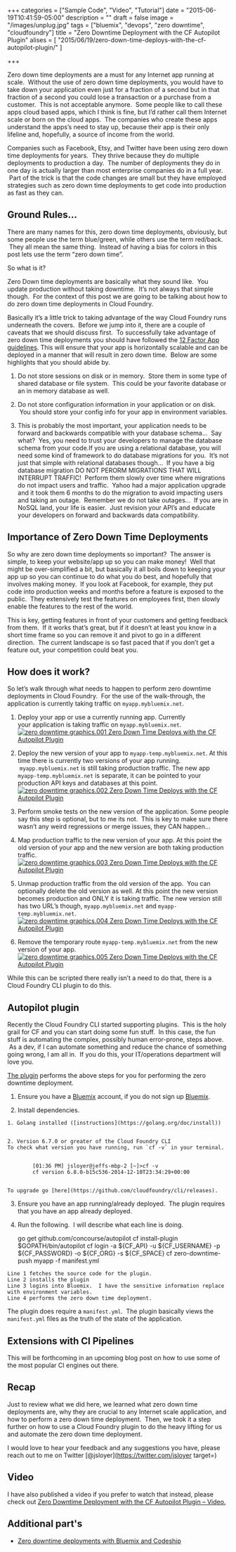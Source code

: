 +++
categories = ["Sample Code", "Video", "Tutorial"]
date = "2015-06-19T10:41:59-05:00"
description = ""
draft = false
image = "/images/unplug.jpg"
tags = ["bluemix", "devops", "zero downtime", "cloudfoundry"]
title = "Zero Downtime Deployment with the CF Autopilot Plugin"
alises = [
  "2015/06/19/zero-down-time-deploys-with-the-cf-autopilot-plugin/"
]

+++

Zero down time deployments are a must for any Internet app running at scale.  Without the use of zero down time deployments, you would have to take down your application even just for a fraction of a second but in that fraction of a second you could lose a transaction or a purchase from a customer.  This is not acceptable anymore.  Some people like to call these apps cloud based apps, which I think is fine, but I’d rather call them Internet scale or born on the cloud apps.  The companies who create these apps understand the apps’s need to stay up, because their app is their only lifeline and, hopefully, a source of income from the world.

Companies such as Facebook, Etsy, and Twitter have been using zero down time deployments for years.  They thrive because they do multiple deployments to production a day.  The number of deployments they do in one day is actually larger than most enterprise companies do in a full year.  Part of the trick is that the code changes are small but they have employed strategies such as zero down time deployments to get code into production as fast as they can.
<!-- more -->


## Ground Rules…


There are many names for this, zero down time deployments, obviously, but some people use the term blue/green, while others use the term red/back.  They all mean the same thing.  Instead of having a bias for colors in this post lets use the term “zero down time”.

So what is it?

Zero Down time deployments are basically what they sound like.  You update production without taking downtime.  It’s not always that simple though.  For the context of this post we are going to be talking about how to do zero down time deployments in Cloud Foundry.

Basically it’s a little trick to taking advantage of the way Cloud Foundry runs underneath the covers.  Before we jump into it, there are a couple of caveats that we should discuss first.  To successfully take advantage of zero down time deployments you should have followed the [12 Factor App guidelines](http://12factor.net/). This will ensure that your app is horizontally scalable and can be deployed in a manner that will result in zero down time.  Below are some highlights that you should abide by.




  1. Do not store sessions on disk or in memory.  Store them in some type of shared database or file system.  This could be your favorite database or an in memory database as well.


  2. Do not store configuration information in your application or on disk.  You should store your config info for your app in environment variables.


  3. This is probably the most important, your application needs to be forward and backwards compatible with your database schema…  Say what?  Yes, you need to trust your developers to manage the database schema from your code.If you are using a relational database, you will need some kind of framework to do database migrations for you.  It’s not just that simple with relational databases though…  If you have a big database migration DO NOT PERORM MIGRATIONS THAT WILL INTERRUPT TRAFFIC!  Perform them slowly over time where migrations do not impact users and traffic.  Yahoo had a major application upgrade and it took them 6 months to do the migration to avoid impacting users and taking an outage.  Remember we do not take outages…  If you are in NoSQL land, your life is easier.  Just revision your API’s and educate your developers on forward and backwards data compatibility.




## Importance of Zero Down Time Deployments


So why are zero down time deployments so important?  The answer is simple, to keep your website/app up so you can make money!  Well that might be over-simplified a bit, but basically it all boils down to keeping your app up so you can continue to do what you do best, and hopefully that involves making money.  If you look at Facebook, for example, they put code into production weeks and months before a feature is exposed to the public.  They extensively test the features on employees first, then slowly enable the features to the rest of the world.

This is key, getting features in front of your customers and getting feedback from them.  If it works that’s great, but if it doesn’t at least you know in a short time frame so you can remove it and pivot to go in a different direction.  The current landscape is so fast paced that if you don’t get a feature out, your competition could beat you.


## How does it work?


So let’s walk through what needs to happen to perform zero downtime deployments in Cloud Foundry.  For the use of the walk-through, the application is currently taking traffic on `myapp.mybluemix.net`.




  1. Deploy your app or use a currently running app.
Currently your application is taking traffic on `myapp.mybluemix.net`.
[![zero downtime graphics.001 Zero Down Time Deploys with the CF Autopilot Plugin](/images/2015/06/zero-downtime-graphics.001.png)](/images/2015/06/zero-downtime-graphics.001.png)


  2. Deploy the new version of your app to `myapp-temp.mybluemix.net`.
At this time there is currently two versions of your app running.  `myapp.mybluemix.net` is still taking production traffic.
The new app `myapp-temp.mybluemix.net` is separate, it can be pointed to your production API keys and databases at this point.
[![zero downtime graphics.002 Zero Down Time Deploys with the CF Autopilot Plugin](/images/2015/06/zero-downtime-graphics.002.png)](/images/2015/06/zero-downtime-graphics.002.png)


  3. Perform smoke tests on the new version of the application.
Some people say this step is optional, but to me its not.  This is key to make sure there wasn’t any weird regressions or merge issues, they CAN happen…


  4. Map production traffic to the new version of your app.
At this point the old version of your app and the new version are both taking production traffic.
[![zero downtime graphics.003 Zero Down Time Deploys with the CF Autopilot Plugin](/images/2015/06/zero-downtime-graphics.003.png)](/images/2015/06/zero-downtime-graphics.003.png)


  5. Unmap production traffic from the old version of the app.  You can optionally delete the old version as well.
At this point the new version becomes production and ONLY it is taking traffic.
The new version still has two URL’s though, `myapp.mybluemix.net` and `myapp-temp.mybluemix.net`.
[![zero downtime graphics.004 Zero Down Time Deploys with the CF Autopilot Plugin](/images/2015/06/zero-downtime-graphics.004.png)](/images/2015/06/zero-downtime-graphics.004.png)


  6. Remove the temporary route `myapp-temp.mybluemix.net` from the new version of your app.
[![zero downtime graphics.005 Zero Down Time Deploys with the CF Autopilot Plugin](/images/2015/06/zero-downtime-graphics.005.png)](/images/2015/06/zero-downtime-graphics.005.png)


While this can be scripted there really isn’t a need to do that, there is a Cloud Foundry CLI plugin to do this.


## Autopilot plugin


Recently the Cloud Foundry CLI started supporting plugins.  This is the holy grail for CF and you can start doing some fun stuff.  In this case, the fun stuff is automating the complex, possibly human error-prone, steps above.  As a dev, if I can automate something and reduce the chance of something going wrong, I am all in.  If you do this, your IT/operations department will love you.

[The plugin](https://github.com/concourse/autopilot) performs the above steps for you for performing the zero downtime deployment.




  1. Ensure you have a [Bluemix](http://bluemix.net/?cm_mmc=Display-JeffSloyer.io-_-BluemixSampleApp-AutoPilotPlugin-_-Node-WatsonPersonalityInsights-_-BM-DevAd) account, if you do not sign up [Bluemix](http://bluemix.net/?cm_mmc=Display-JeffSloyer.io-_-BluemixSampleApp-AutoPilotPlugin-_-Node-WatsonPersonalityInsights-_-BM-DevAd).


  2. Install dependencies.


    1. Golang installed ([instructions](https://golang.org/doc/install))


    2. Version 6.7.0 or greater of the Cloud Foundry CLI
    To check what version you have running, run `cf -v` in your terminal.


            [01:36 PM] jsloyer@jeffs-mbp-2 [~]>cf -v
            cf version 6.8.0-b15c536-2014-12-10T23:34:29+00:00


    To upgrade go [here](https://github.com/cloudfoundry/cli/releases).

  3. Ensure you have an app running/already deployed.  The plugin requires that you have an app already deployed.


  4. Run the following.  I will describe what each line is doing.

        go get github.com/concourse/autopilot
        cf install-plugin $GOPATH/bin/autopilot
        cf login -a ${CF_API} -u ${CF_USERNAME} -p ${CF_PASSWORD} -o ${CF_ORG} -s ${CF_SPACE}
        cf zero-downtime-push myapp -f manifest.yml

    Line 1 fetches the source code for the plugin.
    Line 2 installs the plugin
    Line 3 logins into Bluemix.  I have the sensitive information replace with environment variables.
    Line 4 performs the zero down time deployment.


The plugin does require a `manifest.yml`.  The plugin basically views the `manifest.yml` files as the truth of the state of the application.


## Extensions with CI Pipelines


This will be forthcoming in an upcoming blog post on how to use some of the most popular CI engines out there.


## Recap


Just to review what we did here, we learned what zero down time deployments are, why they are crucial to any Internet scale application, and how to perform a zero down time deployment.  Then, we took it a step further on how to use a Cloud Foundry plugin to do the heavy lifting for us and automate the zero down time deployment.

I would love to hear your feedback and any suggestions you have, please reach out to me on Twitter [@jsloyer](https://twitter.com/jsloyer target=)


## Video


I have also published a video if you prefer to watch that instead, please check out [Zero Downtime Deployment with the CF Autopilot Plugin – Video.](/post/zero-downtime-deployment-with-the-cf-autopilot-plugin-video/)


## Additional part's






  * [Zero downtime deployments with Bluemix and Codeship](/post/zero-downtime-deployments-with-bluemix-and-codeship/)
